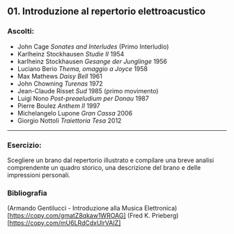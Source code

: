 ## 01. Introduzione al repertorio elettroacustico

### Ascolti:


 - John Cage *Sonates and Interludes* (Primo Interludio)
 - Karlheinz Stockhausen *Studie II* 1954
 - karlheinz Stockhausen *Gesange der Junglinge* 1956
 - Luciano Berio *Thema, omaggio a Joyce* 1958
 - Max Mathews *Daisy Bell* 1961
 - John Chowning *Turenas* 1972
 - Jean-Claude Risset *Sud* 1985 (primo movimento)
 - Luigi Nono *Post-preaeludium per Donau* 1987
 - Pierre Boulez *Anthem II* 1997
 - Michelangelo Lupone *Gran Cassa* 2006
 - Giorgio Nottoli *Traiettoria Tesa* 2012
 
----

### Esercizio:

Scegliere un brano dal repertorio illustrato e compilare una breve analisi comprendente un quadro storico, una descrizione del brano e delle impressioni personali.

### Bibliografia

(Armando Gentilucci - Introduzione alla Musica Elettronica)[https://copy.com/gmatZ8qkaw1WROAG]
(Fred K. Prieberg)[https://copy.com/mU6LRdCdxUlrVAIZ]